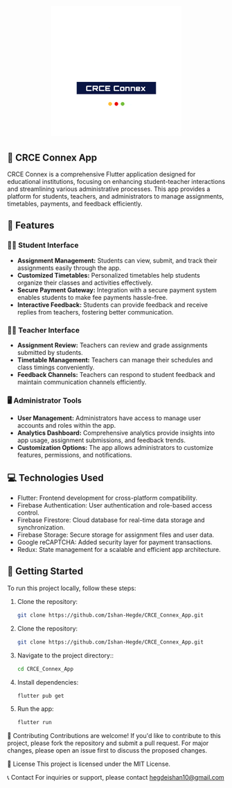 <h1 align="center">
  <img alt="App grid" title="Flutter Apps" src="https://github.com/Ishan-Hegde/CRCE_Connex_App/blob/main/assets/images/CRCE%20Connex_transparent.png" width="300px" />
</h1>

  
## 🚀 CRCE Connex App

CRCE Connex is a comprehensive Flutter application designed for educational institutions, focusing on enhancing student-teacher interactions and streamlining various administrative processes. This app provides a platform for students, teachers, and administrators to manage assignments, timetables, payments, and feedback efficiently.

## 🌟 Features

### 👩‍🎓 Student Interface
- **Assignment Management:** Students can view, submit, and track their assignments easily through the app.
- **Customized Timetables:** Personalized timetables help students organize their classes and activities effectively.
- **Secure Payment Gateway:** Integration with a secure payment system enables students to make fee payments hassle-free.
- **Interactive Feedback:** Students can provide feedback and receive replies from teachers, fostering better communication.

### 👨‍🏫 Teacher Interface
- **Assignment Review:** Teachers can review and grade assignments submitted by students.
- **Timetable Management:** Teachers can manage their schedules and class timings conveniently.
- **Feedback Channels:** Teachers can respond to student feedback and maintain communication channels efficiently.

### 🖥️ Administrator Tools
- **User Management:** Administrators have access to manage user accounts and roles within the app.
- **Analytics Dashboard:** Comprehensive analytics provide insights into app usage, assignment submissions, and feedback trends.
- **Customization Options:** The app allows administrators to customize features, permissions, and notifications.

## 💻 Technologies Used
- Flutter: Frontend development for cross-platform compatibility.
- Firebase Authentication: User authentication and role-based access control.
- Firebase Firestore: Cloud database for real-time data storage and synchronization.
- Firebase Storage: Secure storage for assignment files and user data.
- Google reCAPTCHA: Added security layer for payment transactions.
- Redux: State management for a scalable and efficient app architecture.

## 🚀 Getting Started
To run this project locally, follow these steps:

1. Clone the repository:
   ```bash
   git clone https://github.com/Ishan-Hegde/CRCE_Connex_App.git
1. Clone the repository:
   ```bash
   git clone https://github.com/Ishan-Hegde/CRCE_Connex_App.git
2. Navigate to the project directory::
   ```bash
   cd CRCE_Connex_App
3. Install dependencies:
   ```bash
   flutter pub get
4. Run the app:
   ```bash
   flutter run

🤝 Contributing
Contributions are welcome! If you'd like to contribute to this project, please fork the repository and submit a pull request. For major changes, please open an issue first to discuss the proposed changes.


📝 License
This project is licensed under the MIT License.

📞 Contact
For inquiries or support, please contact hegdeishan10@gmail.com
